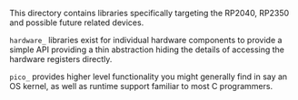 This directory contains libraries specifically targeting the RP2040, RP2350 and possible future related devices.

`hardware_` libraries exist for individual hardware components to provide a simple API
providing a thin abstraction hiding the details of accessing the hardware registers directly.

`pico_` provides higher level functionality you might generally find in say an OS kernel, as well
as runtime support familiar to most C programmers.
